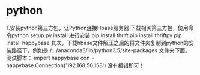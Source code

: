 # python

1.安装python第三方包，让Python连接Hbase服务器
下载相关第三方包，使用命令python setup.py install 进行安装
pip install thrift
pip install thriftpy
pip install happybase
其次，下载hbase文件解压之后的将文件夹复制到python的安装路径下，例如是
/.../anaconda3/lib/python3.5/site-packages
文件夹下面。
测试脚本：
import happybase
con = happybase.Connection('192.168.50.158')
没有报错即可！
